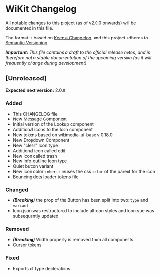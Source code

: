 # WiKit Changelog

All notable changes to this project (as of v2.0.0 onwards) will be documented in this file.

The format is based on [Keep a Changelog](https://keepachangelog.com/en/1.0.0/),
and this project adheres to [Semantic Versioning](https://semver.org/spec/v2.0.0.html).

_**Important:** This file contains a draft to the official release notes, and is therefore
not a stable documentation of the upcoming version (as it will frequently change during
development)_

## [Unreleased]

**Expected next version:** 2.0.0

### Added

- This CHANGELOG file
- New Message Component
- Initial version of the Lookup component
- Additional icons to the Icon component
- New tokens based on wikimedia-ui-base v 0.18.0
- New Dropdown Component
- New "clear" Icon type
- Additional icon called edit
- New icon called trash
- New info-outline Icon type
- Quiet button variant
- New icon color `inherit` reuses the css `color` of the parent for the icon
- Bouncing dots loader tokens file

### Changed
- _**(Breaking)**_ the prop of the Button has been split into two: `type` and `variant`
- Icon.json was restructured to include all icon styles and Icon.vue was subsequently updated

### Removed

- _**(Breaking)**_ Width property is removed from all components
- Cursor tokens

### Fixed

- Exports of type declerations
